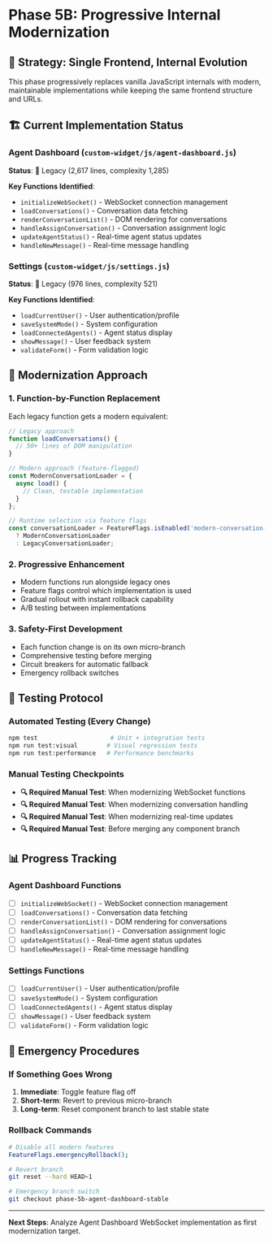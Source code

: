 # Phase 5B: Progressive Internal Modernization

## 🎯 Strategy: Single Frontend, Internal Evolution

This phase progressively replaces vanilla JavaScript internals with modern, maintainable implementations while keeping the same frontend structure and URLs.

## 🏗️ Current Implementation Status

### Agent Dashboard (`custom-widget/js/agent-dashboard.js`)
**Status**: 🔴 Legacy (2,617 lines, complexity 1,285)

**Key Functions Identified**:
- `initializeWebSocket()` - WebSocket connection management
- `loadConversations()` - Conversation data fetching  
- `renderConversationList()` - DOM rendering for conversations
- `handleAssignConversation()` - Conversation assignment logic
- `updateAgentStatus()` - Real-time agent status updates
- `handleNewMessage()` - Real-time message handling

### Settings (`custom-widget/js/settings.js`)
**Status**: 🔴 Legacy (976 lines, complexity 521)

**Key Functions Identified**:
- `loadCurrentUser()` - User authentication/profile
- `saveSystemMode()` - System configuration
- `loadConnectedAgents()` - Agent status display
- `showMessage()` - User feedback system
- `validateForm()` - Form validation logic

## 🔄 Modernization Approach

### 1. Function-by-Function Replacement
Each legacy function gets a modern equivalent:
```javascript
// Legacy approach
function loadConversations() {
  // 50+ lines of DOM manipulation
}

// Modern approach (feature-flagged)
const ModernConversationLoader = {
  async load() {
    // Clean, testable implementation
  }
};

// Runtime selection via feature flags
const conversationLoader = FeatureFlags.isEnabled('modern-conversation-loader') 
  ? ModernConversationLoader 
  : LegacyConversationLoader;
```

### 2. Progressive Enhancement
- Modern functions run alongside legacy ones
- Feature flags control which implementation is used
- Gradual rollout with instant rollback capability
- A/B testing between implementations

### 3. Safety-First Development
- Each function change is on its own micro-branch
- Comprehensive testing before merging
- Circuit breakers for automatic fallback
- Emergency rollback switches

## 🧪 Testing Protocol

### Automated Testing (Every Change)
```bash
npm test                    # Unit + integration tests
npm run test:visual        # Visual regression tests  
npm run test:performance   # Performance benchmarks
```

### Manual Testing Checkpoints
- **🔍 Required Manual Test**: When modernizing WebSocket functions
- **🔍 Required Manual Test**: When modernizing conversation handling
- **🔍 Required Manual Test**: When modernizing real-time updates
- **🔍 Required Manual Test**: Before merging any component branch

## 📊 Progress Tracking

### Agent Dashboard Functions
- [ ] `initializeWebSocket()` - WebSocket connection management
- [ ] `loadConversations()` - Conversation data fetching
- [ ] `renderConversationList()` - DOM rendering for conversations  
- [ ] `handleAssignConversation()` - Conversation assignment logic
- [ ] `updateAgentStatus()` - Real-time agent status updates
- [ ] `handleNewMessage()` - Real-time message handling

### Settings Functions  
- [ ] `loadCurrentUser()` - User authentication/profile
- [ ] `saveSystemMode()` - System configuration
- [ ] `loadConnectedAgents()` - Agent status display
- [ ] `showMessage()` - User feedback system
- [ ] `validateForm()` - Form validation logic

## 🚨 Emergency Procedures

### If Something Goes Wrong
1. **Immediate**: Toggle feature flag off
2. **Short-term**: Revert to previous micro-branch
3. **Long-term**: Reset component branch to last stable state

### Rollback Commands
```bash
# Disable all modern features
FeatureFlags.emergencyRollback();

# Revert branch
git reset --hard HEAD~1

# Emergency branch switch
git checkout phase-5b-agent-dashboard-stable
```

---

**Next Steps**: Analyze Agent Dashboard WebSocket implementation as first modernization target.